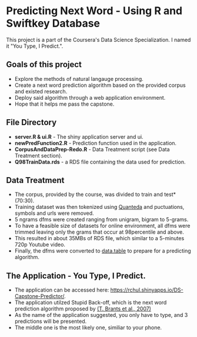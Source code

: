 # Predicting Next Word - Using R and Swiftkey Database
This project is a part of the Coursera's Data Science Specialization. I named it "You Type, I Predict.".

## Goals of this project
- Explore the methods of natural langauge processing.
- Create a next word prediction algorithm based on the provided corpus and existed research.
- Deploy said algorithm through a web application environment.
- Hope that it helps me pass the capstone.

## File Directory
- **server.R & ui.R** - The shiny application server and ui. 
- **newPredFunction2.R** - Prediction function used in the application.
- **CorpusAndDataPrep-Redo.R** - Data Treatment script (see Data Treatment section).
- **Q98TrainData.rds** - a RDS file containing the data used for prediction.

## Data Treatment
- The corpus, provided by the course, was divided to train and test* (70:30).
- Training dataset was then tokenized using [Quanteda](https://quanteda.io/) and puctuations, symbols and urls were removed.
- 5 ngrams dfms were created ranging from unigram, bigram to 5-grams.
- To have a feasible size of datasets for online environment, all dfms were trimmed leaving only the grams that occur at 98percentile and above.
- This resulted in about 35MBs of RDS file, which similar to a 5-minutes 720p Youtube video.
- Finally, the dfms were converted to [data.table](https://cran.r-project.org/web/packages/data.table/vignettes/datatable-intro.html) to prepare for a predicting algorithm.

## The Application - You Type, I Predict.
- The application can be accessed here: https://rchul.shinyapps.io/DS-Capstone-Predictor/.
- The application utilzed Stupid Back-off, which is the next word prediction algorithm proposed by [(T. Brants et al., 2007)](https://aclanthology.org/D07-1090.pdf)
- As the name of the application suggested, you only have to type, and 3 predictions will be presented.
- The middle one is the most likely one, similiar to your phone.
